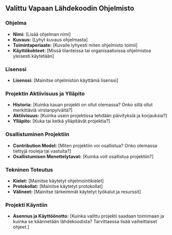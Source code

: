 ## Valittu Vapaan Lähdekoodin Ohjelmisto

### Ohjelma

- **Nimi:** \[Lisää ohjelman nimi\]
- **Kuvaus:** \[Lyhyt kuvaus ohjelmasta\]
- **Toimintaperiaate:** \[Kuvaile lyhyesti miten ohjelmisto toimii\]
- **Käyttökohteet:** \[Missä tilanteissa tai organisaatioissa ohjelmistoa yleisesti käytetään\]

### Lisenssi

- **Lisenssi:** \[Mainitse ohjelmiston käyttämä lisenssi\]

### Projektin Aktiivisuus ja Ylläpito

- **Historia:** \[Kuinka kauan projekti on ollut olemassa? Onko sillä ollut merkittäviä virstanpylväitä?\]
- **Aktiivisuus:** \[Kuinka usein projektissa tehdään päivityksiä ja korjauksia?\]
- **Ylläpito:** \[Kuka tai ketkä ylläpitävät projektia?\]

### Osallistuminen Projektiin

- **Contribution Model:** \[Miten projektiin voi osallistua? Onko olemassa tiettyjä rooleja tai vastuita?\]
- **Osallistumisen Menettelytavat:** \[Kuinka voit osallistua projektiin?\]

### Tekninen Toteutus

- **Kielet:** \[Mainitse käytetyt ohjelmointikielet\]
- **Protokollat:** \[Mainitse käytetyt protokollat\]
- **Välineet:** \[Mainitse tärkeimmät käytetyt työkalut ja resurssit\]

### Projekti Käyntiin

- **Asennus ja Käyttöönotto:** \[Kuinka valittu projekti saadaan toimimaan ja kuinka se käännetään lähdekoodista? Tarvittaessa lisää vaiheittaiset ohjeet.\]
